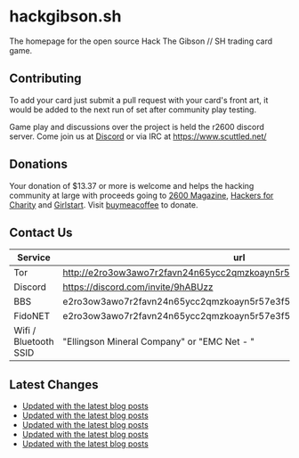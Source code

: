 # hackgibson.sh
The homepage for the open source Hack The Gibson // SH trading card game.


## Contributing

To add your card just submit a pull request with your card's front art, it would be added to the next run of set after community play testing.

Game play and discussions over the project is held the r2600 discord server. Come join us at [Discord](https://discord.com/invite/9hABUzz) or via IRC at https://www.scuttled.net/


## Donations

Your donation of $13.37 or more is welcome and helps the hacking community at large with proceeds going to [2600 Magazine](https://2600.com/), [Hackers for Charity](https://hackersforcharity.org) and [Girlstart](https://girlstart.org).  Visit [buymeacoffee](https://www.buymeacoffee.com/hackgibson.sh) to donate.


## Contact Us

Service | url
-|-
Tor | http://e2ro3ow3awo7r2favn24n65ycc2qmzkoayn5r57e3f56nvjwdcgg32ad.onion
Discord | https://discord.com/invite/9hABUzz
BBS | e2ro3ow3awo7r2favn24n65ycc2qmzkoayn5r57e3f56nvjwdcgg32ad.onion:23
FidoNET | e2ro3ow3awo7r2favn24n65ycc2qmzkoayn5r57e3f56nvjwdcgg32ad.onion:24554
Wifi / Bluetooth SSID | "Ellingson Mineral Company" or "EMC Net - <fidonet address>"

## Latest Changes
<!-- BLOG-POST-LIST:START -->
- [Updated with the latest blog posts](https://github.com/DFW2600/hackgibson.sh/commit/774e9ef14a403222df06708107f2d5b0540203f2)
- [Updated with the latest blog posts](https://github.com/DFW2600/hackgibson.sh/commit/4a5278906a5e26702a050de2d5b9081386d0ffb0)
- [Updated with the latest blog posts](https://github.com/DFW2600/hackgibson.sh/commit/a0a4f29f8bbf7332ce2cde7021050e69927a8a55)
- [Updated with the latest blog posts](https://github.com/DFW2600/hackgibson.sh/commit/79ba3b293c9f8e77e9622a563fe197357589330d)
- [Updated with the latest blog posts](https://github.com/DFW2600/hackgibson.sh/commit/566c91f6250aab288920d4a40ab17184def677a2)
<!-- BLOG-POST-LIST:END -->
